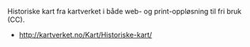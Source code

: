 Historiske kart fra kartverket i både web- og print-oppløsning til fri bruk (CC).

* http://kartverket.no/Kart/Historiske-kart/
